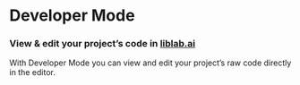 # Developer Mode

### View & edit your project’s code in [liblab.ai](http://liblab.ai)

With Developer Mode you can view and edit your project’s raw code directly in the editor.
